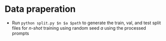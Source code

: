 # Data praperation
- Run `python split.py $n $a $path` to generate the train, val, and test split files for *n-shot* training using random seed *a* using the processed prompts






